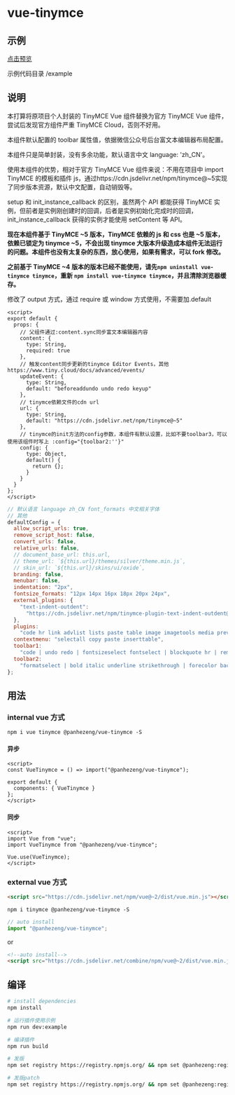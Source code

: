# vue-tinymce

## 示例

[点击预览](https://panhezeng.github.io/vue-tinymce/)

示例代码目录 /example

## 说明

本打算将原项目个人封装的 TinyMCE Vue 组件替换为官方 TinyMCE Vue 组件，尝试后发现官方组件严重 TinyMCE Cloud，否则不好用。

本组件默认配置的 toolbar 属性值，依据微信公众号后台富文本编辑器布局配置。

本组件只是简单封装，没有多余功能，默认语言中文 language: 'zh_CN'。

使用本组件的优势，相对于官方 TinyMCE Vue 组件来说：不用在项目中 import TinyMCE 的模板和插件 js，通过https://cdn.jsdelivr.net/npm/tinymce@~5实现了同步版本资源，默认中文配置，自动销毁等。

setup 和 init_instance_callback 的区别，虽然两个 API 都能获得 TinyMCE 实例，但前者是实例刚创建时的回调，后者是实例初始化完成时的回调，init_instance_callback 获得的实例才能使用 setContent 等 API。

**现在本组件基于 TinyMCE ~5 版本，TinyMCE 依赖的 js 和 css 也是 ~5 版本，依赖已锁定为 tinymce ~5，不会出现 tinymce 大版本升级造成本组件无法运行的问题。本组件也没有太复杂的东西，放心使用，如果有需求，可以 fork 修改。**

**之前基于 TinyMCE ~4 版本的版本已经不能使用，请先`npm uninstall vue-tinymce tinymce`，重新 `npm install vue-tinymce tinymce`，并且清除浏览器缓存。**

修改了 output 方式，通过 require 或 window 方式使用，不需要加.default

```vue
<script>
export default {
  props: {
    // 父组件通过:content.sync同步富文本编辑器内容
    content: {
      type: String,
      required: true
    },
    // 触发content同步更新的tinymce Editor Events，其他https://www.tiny.cloud/docs/advanced/events/
    updateEvent: {
      type: String,
      default: "beforeaddundo undo redo keyup"
    },
    // tinymce依赖文件的cdn url
    url: {
      type: String,
      default: "https://cdn.jsdelivr.net/npm/tinymce@~5"
    },
    // tinymce的init方法的config参数，本组件有默认设置，比如不要toolbar3，可以使用该组件时写上 :config="{toolbar2:''}"
    config: {
      type: Object,
      default() {
        return {};
      }
    }
  }
};
</script>
```

```javascript
// 默认语言 language zh_CN font_formats 中文相关字体
// 其他
defaultConfig = {
  allow_script_urls: true,
  remove_script_host: false,
  convert_urls: false,
  relative_urls: false,
  // document_base_url: this.url,
  // theme_url: `${this.url}/themes/silver/theme.min.js`,
  // skin_url: `${this.url}/skins/ui/oxide`,
  branding: false,
  menubar: false,
  indentation: "2px",
  fontsize_formats: "12px 14px 16px 18px 20px 24px",
  external_plugins: {
    "text-indent-outdent":
      "https://cdn.jsdelivr.net/npm/tinymce-plugin-text-indent-outdent@latest/dist/tinymce-plugin-text-indent-outdent/plugin.min.js"
  },
  plugins:
    "code hr link advlist lists paste table image imagetools media preview",
  contextmenu: "selectall copy paste inserttable",
  toolbar1:
    "code | undo redo | fontsizeselect fontselect | blockquote hr | removeformat link unlink pastetext preview | image media",
  toolbar2:
    "formatselect | bold italic underline strikethrough | forecolor backcolor | text-indent text-outdent | indent outdent | alignleft aligncenter alignright alignjustify | bullist numlist"
};
```

## 用法

### internal vue 方式

`npm i vue tinymce @panhezeng/vue-tinymce -S`

#### 异步

```vue
<script>
const VueTinymce = () => import("@panhezeng/vue-tinymce");

export default {
  components: { VueTinymce }
};
</script>
```

#### 同步

```vue
<script>
import Vue from "vue";
import VueTinymce from "@panhezeng/vue-tinymce";

Vue.use(VueTinymce);
</script>
```

### external vue 方式

```html
<script src="https://cdn.jsdelivr.net/npm/vue@~2/dist/vue.min.js"></script>
```

`npm i tinymce @panhezeng/vue-tinymce -S`

```javascript
// auto install
import "@panhezeng/vue-tinymce";
```

or

```html
<!--auto install-->
<script src="https://cdn.jsdelivr.net/combine/npm/vue@~2/dist/vue.min.js,npm/tinymce@~5/tinymce.min.js,npm/@panhezeng/vue-tinymce@latest/dist/vue-tinymce.min.js"></script>
```

## 编译

```bash
# install dependencies
npm install

# 运行插件使用示例
npm run dev:example

# 编译插件
npm run build

# 发版
npm set registry https://registry.npmjs.org/ && npm set @panhezeng:registry https://registry.npmjs.org/ && npm publish --access public && npm set registry https://registry.npm.taobao.org/ && npm set @panhezeng:registry https://registry.npm.taobao.org/

# 发版patch
npm set registry https://registry.npmjs.org/ && npm set @panhezeng:registry https://registry.npmjs.org/ && npm version patch && npm publish --access public && npm set registry https://registry.npm.taobao.org/ && npm set @panhezeng:registry https://registry.npm.taobao.org/
```
